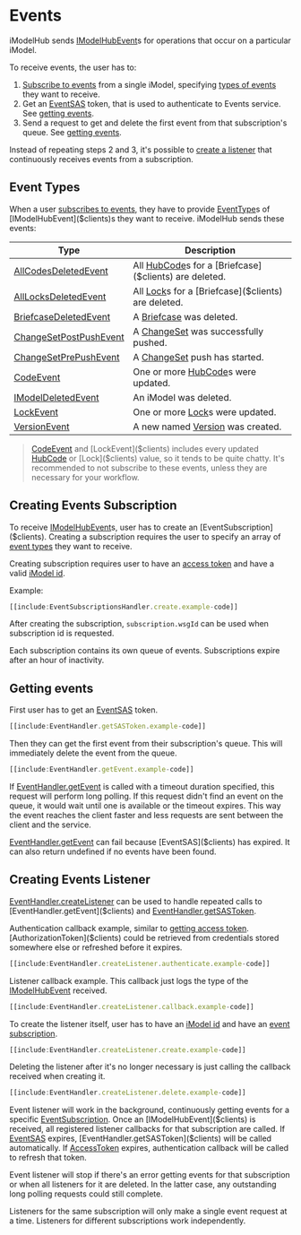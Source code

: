 # Events

iModelHub sends [IModelHubEvent]($clients)s for operations that occur on a particular iModel.

To receive events, the user has to:

1. [Subscribe to events](#creating-events-subscription) from a single iModel, specifying [types of events](#event-types) they want to receive.
2. Get an [EventSAS]($clients) token, that is used to authenticate to Events service. See [getting events](#getting-events).
3. Send a request to get and delete the first event from that subscription's queue. See [getting events](#getting-events).

Instead of repeating steps 2 and 3, it's possible to [create a listener](#creating-events-listener) that continuously receives events from a subscription.

## Event Types

When a user [subscribes to events](#creating-events-subscription), they have to provide [EventType]($clients)s of [IModelHubEvent]($clients)s they want to receive. iModelHub sends these events:

| Type | Description |
|---|---|
| [AllCodesDeletedEvent]($clients) | All [HubCode]($clients)s for a [Briefcase]($clients) are deleted. |
| [AllLocksDeletedEvent]($clients) | All [Lock]($clients)s for a [Briefcase]($clients) are deleted. |
| [BriefcaseDeletedEvent]($clients) | A [Briefcase]($clients) was deleted. |
| [ChangeSetPostPushEvent]($clients) | A [ChangeSet]($clients) was successfully pushed. |
| [ChangeSetPrePushEvent]($clients) | A [ChangeSet]($clients) push has started. |
| [CodeEvent]($clients) | One or more [HubCode]($clients)s were updated. |
| [IModelDeletedEvent]($clients) | An iModel was deleted. |
| [LockEvent]($clients) | One or more [Lock]($clients)s were updated. |
| [VersionEvent]($clients) | A new named [Version]($clients) was created. |

> [CodeEvent]($clients) and [LockEvent]($clients) includes every updated [HubCode]($clients) or [Lock]($clients) value, so it tends to be quite chatty. It's recommended to not subscribe to these events, unless they are necessary for your workflow.

## Creating Events Subscription

To receive [IModelHubEvent]($clients)s, user has to create an [EventSubscription]($clients). Creating a subscription requires the user to specify an array of [event types](#event-types) they want to receive.

Creating subscription requires user to have an [access token]($docs/learning/common/AccessToken.md) and have a valid [iModel id](./imodels/GetiModel.md).

Example:

```ts
[[include:EventSubscriptionsHandler.create.example-code]]
```

After creating the subscription, ``subscription.wsgId`` can be used when subscription id is requested.

Each subscription contains its own queue of events. Subscriptions expire after an hour of inactivity.

## Getting events

First user has to get an [EventSAS]($clients) token.

```ts
[[include:EventHandler.getSASToken.example-code]]
```

Then they can get the first event from their subscription's queue. This will immediately delete the event from the queue.

```ts
[[include:EventHandler.getEvent.example-code]]
```

If [EventHandler.getEvent]($clients) is called with a timeout duration specified, this request will perform long polling. If this request didn't find an event on the queue, it would wait until one is available or the timeout expires. This way the event reaches the client faster and less requests are sent between the client and the service.

[EventHandler.getEvent]($clients) can fail because [EventSAS]($clients) has expired. It can also return undefined if no events have been found.

## Creating Events Listener

[EventHandler.createListener]($clients) can be used to handle repeated calls to [EventHandler.getEvent]($clients) and [EventHandler.getSASToken]($clients).

Authentication callback example, similar to [getting access token]($docs/learning/common/AccessToken.md). [AuthorizationToken]($clients) could be retrieved from credentials stored somewhere else or refreshed before it expires.

```ts
[[include:EventHandler.createListener.authenticate.example-code]]
```

Listener callback example. This callback just logs the type of the [IModelHubEvent]($clients) received.

```ts
[[include:EventHandler.createListener.callback.example-code]]
```

To create the listener itself, user has to have an [iModel id](./imodels/GetiModel.md) and have an [event subscription](#creating-events-subscription).

```ts
[[include:EventHandler.createListener.create.example-code]]
```

Deleting the listener after it's no longer necessary is just calling the callback received when creating it.

```ts
[[include:EventHandler.createListener.delete.example-code]]
```

Event listener will work in the background, continuously getting events for a specific [EventSubscription]($clients). Once an [IModelHubEvent]($clients) is received, all registered listener callbacks for that subscription are called. If [EventSAS]($clients) expires, [EventHandler.getSASToken]($clients) will be called automatically. If [AccessToken]($clients) expires, authentication callback will be called to refresh that token.

Event listener will stop if there's an error getting events for that subscription or when all listeners for it are deleted. In the latter case, any outstanding long polling requests could still complete.

Listeners for the same subscription will only make a single event request at a time. Listeners for different subscriptions work independently.
